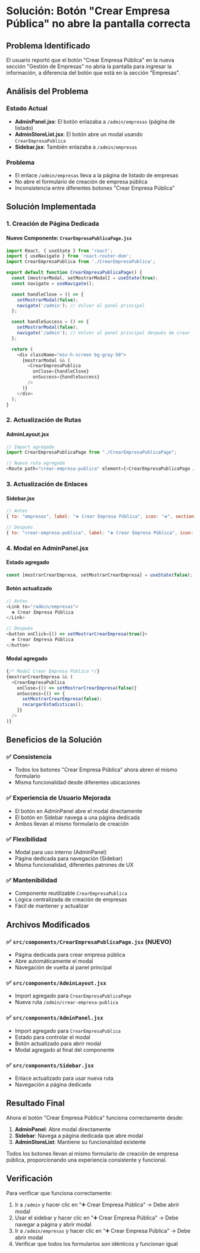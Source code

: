 # Solución: Botón "Crear Empresa Pública" no abre la pantalla correcta

## Problema Identificado

El usuario reportó que el botón "Crear Empresa Pública" en la nueva sección "Gestión de Empresas" no abría la pantalla para ingresar la información, a diferencia del botón que está en la sección "Empresas".

## Análisis del Problema

### Estado Actual
- **AdminPanel.jsx**: El botón enlazaba a `/admin/empresas` (página de listado)
- **AdminStoreList.jsx**: El botón abre un modal usando `CrearEmpresaPublica`
- **Sidebar.jsx**: También enlazaba a `/admin/empresas`

### Problema
- El enlace `/admin/empresas` lleva a la página de listado de empresas
- No abre el formulario de creación de empresa pública
- Inconsistencia entre diferentes botones "Crear Empresa Pública"

## Solución Implementada

### 1. Creación de Página Dedicada

#### Nuevo Componente: `CrearEmpresaPublicaPage.jsx`
```javascript
import React, { useState } from 'react';
import { useNavigate } from 'react-router-dom';
import CrearEmpresaPublica from './CrearEmpresaPublica';

export default function CrearEmpresaPublicaPage() {
  const [mostrarModal, setMostrarModal] = useState(true);
  const navigate = useNavigate();

  const handleClose = () => {
    setMostrarModal(false);
    navigate('/admin'); // Volver al panel principal
  };

  const handleSuccess = () => {
    setMostrarModal(false);
    navigate('/admin'); // Volver al panel principal después de crear
  };

  return (
    <div className="min-h-screen bg-gray-50">
      {mostrarModal && (
        <CrearEmpresaPublica 
          onClose={handleClose} 
          onSuccess={handleSuccess}
        />
      )}
    </div>
  );
}
```

### 2. Actualización de Rutas

#### AdminLayout.jsx
```javascript
// Import agregado
import CrearEmpresaPublicaPage from "./CrearEmpresaPublicaPage";

// Nueva ruta agregada
<Route path="crear-empresa-publica" element={<CrearEmpresaPublicaPage />} />
```

### 3. Actualización de Enlaces

#### Sidebar.jsx
```javascript
// Antes
{ to: "empresas", label: "➕ Crear Empresa Pública", icon: "➕", section: "empresas" },

// Después
{ to: "crear-empresa-publica", label: "➕ Crear Empresa Pública", icon: "➕", section: "empresas" },
```

### 4. Modal en AdminPanel.jsx

#### Estado agregado
```javascript
const [mostrarCrearEmpresa, setMostrarCrearEmpresa] = useState(false);
```

#### Botón actualizado
```javascript
// Antes
<Link to="/admin/empresas">
  ➕ Crear Empresa Pública
</Link>

// Después
<button onClick={() => setMostrarCrearEmpresa(true)}>
  ➕ Crear Empresa Pública
</button>
```

#### Modal agregado
```javascript
{/* Modal Crear Empresa Pública */}
{mostrarCrearEmpresa && (
  <CrearEmpresaPublica 
    onClose={() => setMostrarCrearEmpresa(false)} 
    onSuccess={() => {
      setMostrarCrearEmpresa(false);
      recargarEstadisticas();
    }}
  />
)}
```

## Beneficios de la Solución

### ✅ Consistencia
- Todos los botones "Crear Empresa Pública" ahora abren el mismo formulario
- Misma funcionalidad desde diferentes ubicaciones

### ✅ Experiencia de Usuario Mejorada
- El botón en AdminPanel abre el modal directamente
- El botón en Sidebar navega a una página dedicada
- Ambos llevan al mismo formulario de creación

### ✅ Flexibilidad
- Modal para uso interno (AdminPanel)
- Página dedicada para navegación (Sidebar)
- Misma funcionalidad, diferentes patrones de UX

### ✅ Mantenibilidad
- Componente reutilizable `CrearEmpresaPublica`
- Lógica centralizada de creación de empresas
- Fácil de mantener y actualizar

## Archivos Modificados

### ✅ `src/components/CrearEmpresaPublicaPage.jsx` (NUEVO)
- Página dedicada para crear empresa pública
- Abre automáticamente el modal
- Navegación de vuelta al panel principal

### ✅ `src/components/AdminLayout.jsx`
- Import agregado para `CrearEmpresaPublicaPage`
- Nueva ruta `/admin/crear-empresa-publica`

### ✅ `src/components/AdminPanel.jsx`
- Import agregado para `CrearEmpresaPublica`
- Estado para controlar el modal
- Botón actualizado para abrir modal
- Modal agregado al final del componente

### ✅ `src/components/Sidebar.jsx`
- Enlace actualizado para usar nueva ruta
- Navegación a página dedicada

## Resultado Final

Ahora el botón "Crear Empresa Pública" funciona correctamente desde:

1. **AdminPanel**: Abre modal directamente
2. **Sidebar**: Navega a página dedicada que abre modal
3. **AdminStoreList**: Mantiene su funcionalidad existente

Todos los botones llevan al mismo formulario de creación de empresa pública, proporcionando una experiencia consistente y funcional.

## Verificación

Para verificar que funciona correctamente:
1. Ir a `/admin` y hacer clic en "➕ Crear Empresa Pública" → Debe abrir modal
2. Usar el sidebar y hacer clic en "➕ Crear Empresa Pública" → Debe navegar a página y abrir modal
3. Ir a `/admin/empresas` y hacer clic en "➕ Crear Empresa Pública" → Debe abrir modal
4. Verificar que todos los formularios son idénticos y funcionan igual

